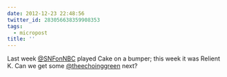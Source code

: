 ```yaml
---
date: 2012-12-23 22:48:56
twitter_id: 283056638359908353
tags:
  - micropost
title: ''
---
```


Last week [@SNFonNBC](https://twitter.com/SNFonNBC) played Cake on a bumper; this week it was Relient K. Can we get some [@theechoinggreen](https://twitter.com/theechoinggreen) next?
